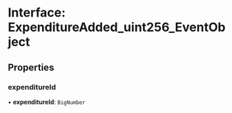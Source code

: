 # Interface: ExpenditureAdded\_uint256\_EventObject

## Properties

### expenditureId

• **expenditureId**: `BigNumber`
